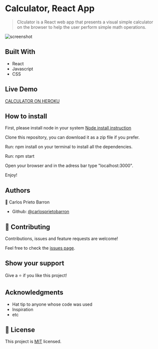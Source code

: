 # Calculator, React App

> Clculator is a React web app that presents a visual simple calculator on the browser to help the user perform simple math operations.

![screenshot](./screenshot.png)

## Built With

- React
- Javascript
- CSS

## Live Demo

[CALCULATOR ON HEROKU](https://react-mycalculator.herokuapp.com/)

## How to install

First, please install node in your system [Node install instruction](https://nodejs.org/en/download/package-manager/)

Clone this repository, you can download it as a zip file if you prefer.

Run:  npm install on your terminal to install all the dependencies.

Run: npm start

Open your browser and in the adress bar type "localhost:3000".

Enjoy!

## Authors

👤 Carlos Prieto Barron

- Github: [@carlosprietobarron](https://github.com/carlosprietobarron)

## 🤝 Contributing

Contributions, issues and feature requests are welcome!

Feel free to check the [issues page](issues/).

## Show your support

Give a ⭐️ if you like this project!

## Acknowledgments

- Hat tip to anyone whose code was used
- Inspiration
- etc

## 📝 License

This project is [MIT](lic.url) licensed.

